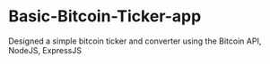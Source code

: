 # Basic-Bitcoin-Ticker-app
Designed a simple bitcoin ticker and converter using the Bitcoin API, NodeJS, ExpressJS
